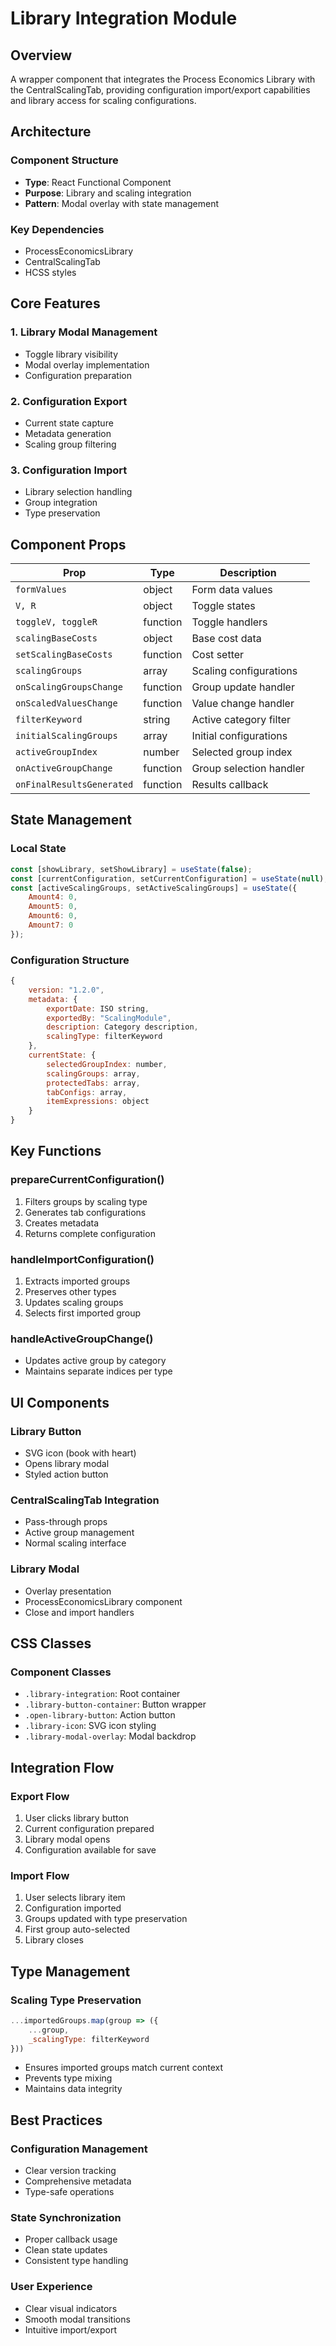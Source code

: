 # Library Integration Module

## Overview
A wrapper component that integrates the Process Economics Library with the CentralScalingTab, providing configuration import/export capabilities and library access for scaling configurations.

## Architecture

### Component Structure
- **Type**: React Functional Component
- **Purpose**: Library and scaling integration
- **Pattern**: Modal overlay with state management

### Key Dependencies
- ProcessEconomicsLibrary
- CentralScalingTab
- HCSS styles

## Core Features

### 1. Library Modal Management
- Toggle library visibility
- Modal overlay implementation
- Configuration preparation

### 2. Configuration Export
- Current state capture
- Metadata generation
- Scaling group filtering

### 3. Configuration Import
- Library selection handling
- Group integration
- Type preservation

## Component Props

| Prop | Type | Description |
|------|------|-------------|
| `formValues` | object | Form data values |
| `V, R` | object | Toggle states |
| `toggleV, toggleR` | function | Toggle handlers |
| `scalingBaseCosts` | object | Base cost data |
| `setScalingBaseCosts` | function | Cost setter |
| `scalingGroups` | array | Scaling configurations |
| `onScalingGroupsChange` | function | Group update handler |
| `onScaledValuesChange` | function | Value change handler |
| `filterKeyword` | string | Active category filter |
| `initialScalingGroups` | array | Initial configurations |
| `activeGroupIndex` | number | Selected group index |
| `onActiveGroupChange` | function | Group selection handler |
| `onFinalResultsGenerated` | function | Results callback |

## State Management

### Local State
```javascript
const [showLibrary, setShowLibrary] = useState(false);
const [currentConfiguration, setCurrentConfiguration] = useState(null);
const [activeScalingGroups, setActiveScalingGroups] = useState({
    Amount4: 0,
    Amount5: 0,
    Amount6: 0,
    Amount7: 0
});
```

### Configuration Structure
```javascript
{
    version: "1.2.0",
    metadata: {
        exportDate: ISO string,
        exportedBy: "ScalingModule",
        description: Category description,
        scalingType: filterKeyword
    },
    currentState: {
        selectedGroupIndex: number,
        scalingGroups: array,
        protectedTabs: array,
        tabConfigs: array,
        itemExpressions: object
    }
}
```

## Key Functions

### prepareCurrentConfiguration()
1. Filters groups by scaling type
2. Generates tab configurations
3. Creates metadata
4. Returns complete configuration

### handleImportConfiguration()
1. Extracts imported groups
2. Preserves other types
3. Updates scaling groups
4. Selects first imported group

### handleActiveGroupChange()
- Updates active group by category
- Maintains separate indices per type

## UI Components

### Library Button
- SVG icon (book with heart)
- Opens library modal
- Styled action button

### CentralScalingTab Integration
- Pass-through props
- Active group management
- Normal scaling interface

### Library Modal
- Overlay presentation
- ProcessEconomicsLibrary component
- Close and import handlers

## CSS Classes

### Component Classes
- `.library-integration`: Root container
- `.library-button-container`: Button wrapper
- `.open-library-button`: Action button
- `.library-icon`: SVG icon styling
- `.library-modal-overlay`: Modal backdrop

## Integration Flow

### Export Flow
1. User clicks library button
2. Current configuration prepared
3. Library modal opens
4. Configuration available for save

### Import Flow
1. User selects library item
2. Configuration imported
3. Groups updated with type preservation
4. First group auto-selected
5. Library closes

## Type Management

### Scaling Type Preservation
```javascript
...importedGroups.map(group => ({
    ...group,
    _scalingType: filterKeyword
}))
```
- Ensures imported groups match current context
- Prevents type mixing
- Maintains data integrity

## Best Practices

### Configuration Management
- Clear version tracking
- Comprehensive metadata
- Type-safe operations

### State Synchronization
- Proper callback usage
- Clean state updates
- Consistent type handling

### User Experience
- Clear visual indicators
- Smooth modal transitions
- Intuitive import/export